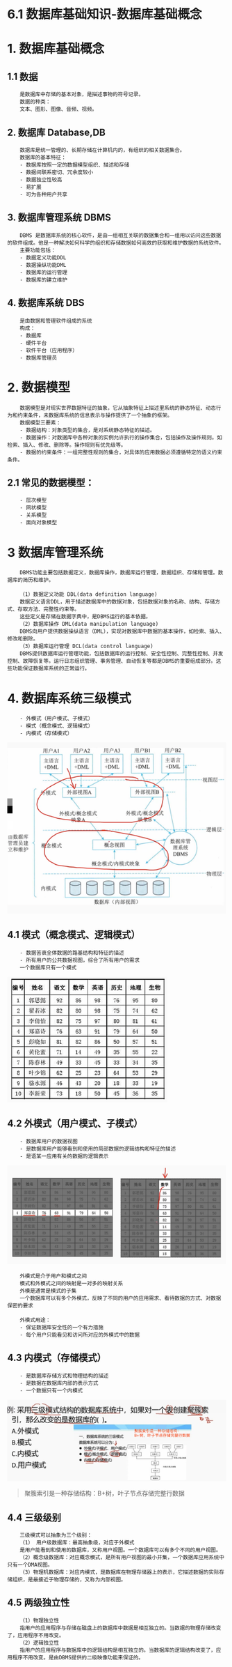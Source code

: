 # 6.1 数据库基础知识-数据库基础概念

# 1. 数据库基础概念
## 1.1 数据

        是数据库中存储的基本对象，是描述事物的符号记录。
        数据的种类：
        文本、图形、图像、音频、视频。
        

## 2. 数据库 Database,DB
        
        数据库是统一管理的、长期存储在计算机内的，有组织的相关数据集合。
        数据库的基本特征：
        - 数据库按照一定的数据模型组织、描述和存储
        - 数据间联系密切、冗余度较小
        - 数据独立性较高
        - 易扩展
        - 可为各种用户共享

## 3. 数据库管理系统 DBMS

        DBMS 是数据库系统的核心软件，是由一组相互关联的数据集合和一组用以访问这些数据的软件组成。他是一种解决如何科学的组织和存储数据如何高效的获取和维护数据的系统软件。
        主要功能包括：
        - 数据定义功能DDL
        - 数据操纵功能DML
        - 数据库的运行管理
        - 数据库的建立维护

## 4. 数据库系统 DBS

        是由数据和管理软件组成的系统
        构成：
        - 数据库
        - 硬件平台
        - 软件平台（应用程序）
        - 数据库管理员

# 2. 数据模型

        数据模型是对现实世界数据特征的抽象，它从抽象特征上描述里系统的静态特征、动态行为和约束条件，未数据库系统的信息表示与操作提供了一个抽象的框架。
        数据模型三要素：
        - 数据结构：对象类型的集合，是对系统静态特征的描述。
        - 数据操作：对数据库中各种对象的实例允许执行的操作集合，包括操作及操作规则。如检索、插入、修改、删除等。操作规则有优先级等。
        - 数据的约束条件：一组完整性规则的集合，对具体的应用数据必须遵循特定的语义约束条件。

## 2.1 常见的数据模型：

        - 层次模型
        - 网状模型
        - 关系模型
        - 面向对象模型

# 3 数据库管理系统

        DBMS功能主要包括数据定义，数据库操作，数据库运行管理，数据组织、存储和管理。数据库的简历和维护。

        （1）数据定义功能 DDL(data definition language)
        数据定义语言DDL，用于描述数据库中的数据对象，包括数据对象的名称、结构、存储方式、存取方法、完整性约束等。
        这些定义是存储在数据字典中，是DBMS运行的基本依据。
        （2）数据库操作 DML(data manipulation language)
        DBMS向用户提供数据操纵语言（DML），实现对数据库中数据的基本操作，如检索、插入、修改和删除。
        （3）数据库运行管理 DCL(data control language)  
        DBMS提供数据库运行管理功能，包括数据库的运行控制、安全性控制、完整性控制、并发控制、故障恢复等。运行日志组织管理、事务管理、自动恢复等都是DBMS的重要组成部分。这些功能保证数据库系统的正常运行。

# 4. 数据库系统三级模式

        - 外模式（用户模式、子模式）
        - 模式（概念模式、逻辑模式）
        - 内模式（存储模式）

![数据库系统三级模式](./source/image/6.1-01.png)

## 4.1 模式（概念模式、逻辑模式）

        - 数据苦衷全体数据的路基结构和特征的描述
        - 所有用户的公共数据视图，综合了所有用户的需求
        一个数据库只有一个模式

![模式](./source/image/6.1-02.png)

## 4.2 外模式（用户模式、子模式）

        - 数据库用户的数据视图
        - 是数据库用户能够看到和使用的局部数据的逻辑结构和特征的描述
        - 是语某一应用有关的数据的逻辑表示

![外模式](./source/image/6.1-03.png)

        外模式是介于用户和模式之间
        模式和外模式之间的映射是一对多的映射关系
        外模是通常是模式的子集
        一个数据库可以有多个外模式，反映了不同的用户的应用需求、看待数据的方式、对数据保密的要求

        外模式用途：
        - 保证数据库安全性的一个有力措施
        - 每个用户只能看见和访问所对应的外模式中的数据

## 4.3 内模式（存储模式）

        - 是数据库存储方式和物理结构的描述
        - 是数据在数据库内部的表示方式
        - 一个数据只有一个内模式

![内模式](./source/image/6.1-04.png)
>聚簇索引是一种存储结构：B+树，叶子节点存储完整行数据

## 4.4 三级级别

        三级模式可以抽象为三个级别：
        （1） 用户级数据库：最高抽象级，对应于外模式
        是用户能看到和使用的数据库，又称用户视图。一个数据库可以有多个不同的用户视图。
        （2）概念级数据库：对应概念模式，是所有用户视图的最小并集，一个数据库应用系统中只有一个DMA视图。
        （3）物理机数据库：对应内模式，是数据库在物理存储器上的表示，它描述数据的实际存储组织，是最接近于物理存储的，又称为内部视图。
        
## 4.5 两级独立性

        （1）物理独立性
        指用户的应用程序与存储在磁盘上的数据库中数据是相互独立的。当数据的物理存储改变了，应用程序不用改变。
        （2）逻辑独立性
        指用户的应用程序与数据库中的逻辑结构是相互独立的。当数据库的逻辑结构改变了，应用程序不用改变。是由DBMS提供的二级映像功能来保证的。